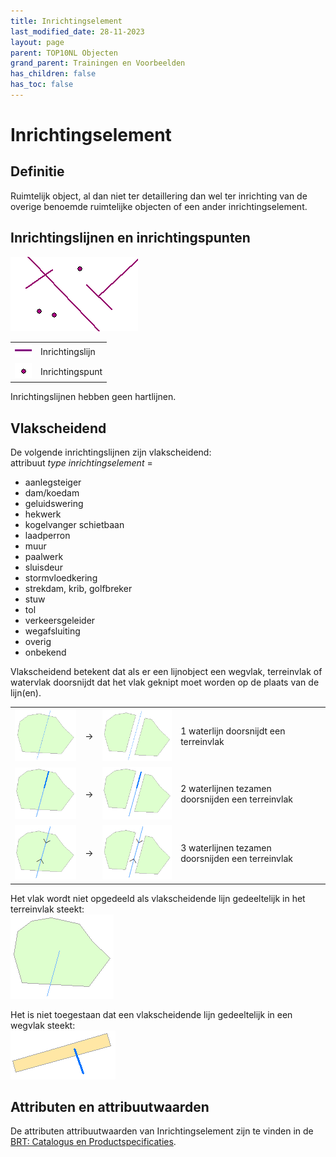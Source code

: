 ```yaml
---
title: Inrichtingselement
last_modified_date: 28-11-2023
layout: page
parent: TOP10NL Objecten
grand_parent: Trainingen en Voorbeelden
has_children: false
has_toc: false
---
```


Inrichtingselement
==================

## Definitie

Ruimtelijk object, al dan niet ter detaillering dan wel ter inrichting van de overige benoemde ruimtelijke objecten of een ander inrichtingselement.

## Inrichtingslijnen en inrichtingspunten

![](images/Info_inrichtingselement1.png)

|     |     |
| --- | --- |
| ![](images/Info_inrichtingselement_inrichtingslijn.gif) | Inrichtingslijn |
| ![](images/Info_inrichtingselement_inrichtingspunt.gif) | Inrichtingspunt |

Inrichtingslijnen hebben geen hartlijnen.

## Vlakscheidend

De volgende inrichtingslijnen zijn vlakscheidend:<br>
attribuut _type inrichtingselement_ =
- aanlegsteiger
- dam/koedam
- geluidswering
- hekwerk
- kogelvanger schietbaan
- laadperron
- muur
- paalwerk
- sluisdeur
- stormvloedkering
- strekdam, krib, golfbreker
- stuw
- tol
- verkeersgeleider
- wegafsluiting
- overig
- onbekend

Vlakscheidend betekent dat als er een lijnobject een wegvlak, terreinvlak of watervlak doorsnijdt dat het vlak geknipt moet worden op de plaats van de lijn(en).

|     |     |     |     |
| --- | --- | --- | --- |
| ![](images/Info_vlakscheidende_waterlijn_voor.png)          | → | ![](images/Info_vlakscheidende_waterlijn_na.png)          | 1 waterlijn doorsnijdt een terreinvlak |
| ![](images/Info_vlakscheidende_waterlijnen_voor.png)        | → | ![](images/Info_vlakscheidende_waterlijnen_na.png)        | 2 waterlijnen tezamen doorsnijden een terreinvlak |
| ![](images/Info_vlakscheidende_waterlijnen_duiker_voor.png) | → | ![](images/Info_vlakscheidende_waterlijnen_duiker_na.png) | 3 waterlijnen tezamen doorsnijden een terreinvlak |

Het vlak wordt niet opgedeeld als vlakscheidende lijn gedeeltelijk in het terreinvlak steekt:<br>
![](images/Info_vlakscheidende_waterlijn.png)

Het is niet toegestaan dat een vlakscheidende lijn gedeeltelijk in een wegvlak steekt:<br>
![](images/Info_vlakscheidende_waterlijn_in_weg.png)

## Attributen en attribuutwaarden

De attributen attribuutwaarden van Inrichtingselement zijn te vinden in de [BRT: Catalogus en Productspecificaties](https://kadaster.github.io/imbrt/#56-inrichtingselement).
